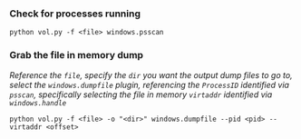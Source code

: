 ### Check for processes running ###
```
python vol.py -f <file> windows.psscan
```

### Grab the file in memory dump
*Reference the `file`, specify the `dir` you want the output dump files to go to, select the `windows.dumpfile` plugin, referencing the `ProcessID` identified via `psscan`, specifically selecting the file in memory `virtaddr` identified via `windows.handle`*
```
python vol.py -f <file> -o "<dir>" windows.dumpfile --pid <pid> --virtaddr <offset>
```
